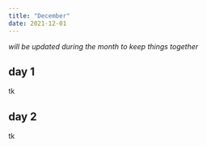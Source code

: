 ```yaml
---
title: "December"
date: 2021-12-01
---
```


_will be updated during the month to keep things together_

## day 1

tk 

## day 2

tk
